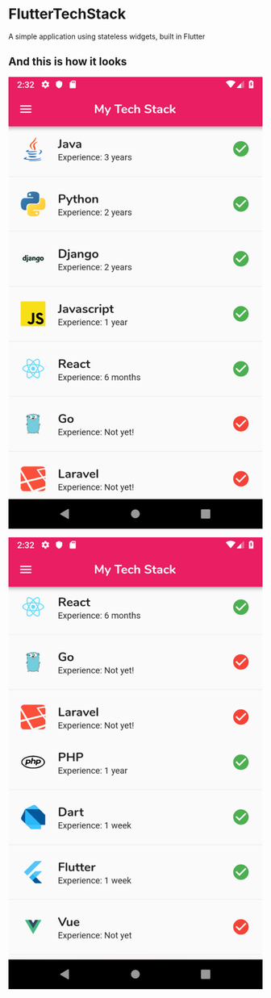 # FlutterTechStack
A simple application using stateless widgets, built in Flutter

## And this is how it looks

![Screenshot](./screenshots/Screenshot_1.png )

![Screenshot](./screenshots/Screenshot_2.png )
